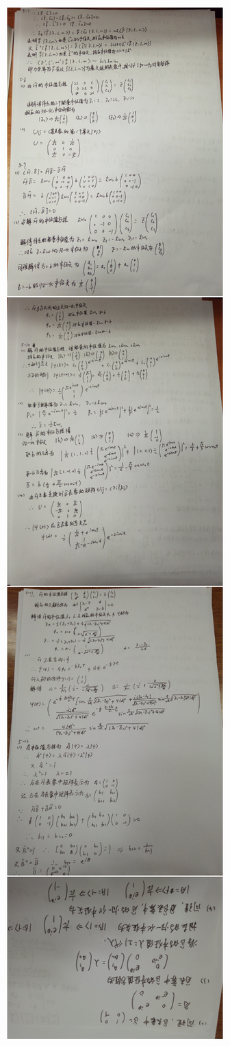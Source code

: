 ![](https://github.com/oohhooh/Quantum-mechanics/blob/master/pictures/IMG_20161207_091238.jpg)    
![](https://github.com/oohhooh/Quantum-mechanics/blob/master/pictures/IMG_20161207_091248.jpg)    
![](https://github.com/oohhooh/Quantum-mechanics/blob/master/pictures/IMG_20161207_102051.jpg)    
![](https://github.com/oohhooh/Quantum-mechanics/blob/master/pictures/IMG_20161207_102106.jpg)    
